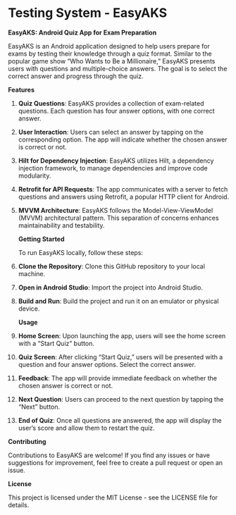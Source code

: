 # Testing System - EasyAKS
**EasyAKS: Android Quiz App for Exam Preparation**

EasyAKS is an Android application designed to help users prepare for exams by testing their knowledge through a quiz format. Similar to the popular game show “Who Wants to Be a Millionaire,” EasyAKS presents users with questions and multiple-choice answers. The goal is to select the correct answer and progress through the quiz.

**Features**

1. **Quiz Questions**: EasyAKS provides a collection of exam-related questions. Each question has four answer options, with one correct answer.
1. **User Interaction**: Users can select an answer by tapping on the corresponding option. The app will indicate whether the chosen answer is correct or not.
1. **Hilt for Dependency Injection**: EasyAKS utilizes Hilt, a dependency injection framework, to manage dependencies and improve code modularity.
1. **Retrofit for API Requests**: The app communicates with a server to fetch questions and answers using Retrofit, a popular HTTP client for Android.
1. **MVVM Architecture**: EasyAKS follows the Model-View-ViewModel (MVVM) architectural pattern. This separation of concerns enhances maintainability and testability.

   **Getting Started**

   To run EasyAKS locally, follow these steps:

1. **Clone the Repository**: Clone this GitHub repository to your local machine.
1. **Open in Android Studio**: Import the project into Android Studio.
1. **Build and Run**: Build the project and run it on an emulator or physical device.

   **Usage**

1. **Home Screen**: Upon launching the app, users will see the home screen with a “Start Quiz” button.
1. **Quiz Screen**: After clicking “Start Quiz,” users will be presented with a question and four answer options. Select the correct answer.
1. **Feedback**: The app will provide immediate feedback on whether the chosen answer is correct or not.
1. **Next Question**: Users can proceed to the next question by tapping the “Next” button.
1. **End of Quiz**: Once all questions are answered, the app will display the user’s score and allow them to restart the quiz.

**Contributing**

Contributions to EasyAKS are welcome! If you find any issues or have suggestions for improvement, feel free to create a pull request or open an issue.

**License**

This project is licensed under the MIT License - see the LICENSE file for details.


